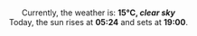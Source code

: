 <p  align="center"><br/>Currently, the weather is: <b> 15°C, <i>clear sky</i></b></br>Today, the sun rises at <b>05:24</b> and sets at <b>19:00</b>.</p>